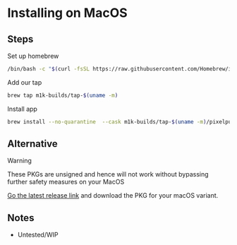 # Installing on MacOS
## Steps
Set up homebrew
  ```bash
  /bin/bash -c "$(curl -fsSL https://raw.githubusercontent.com/Homebrew/install/HEAD/install.sh)"
  ```
Add our tap
  ```bash
  brew tap m1k-builds/tap-$(uname -m)
  ```
Install app
  ```bash
  brew install --no-quarantine  --cask m1k-builds/tap-$(uname -m)/pixelpulse2
  ```

## Alternative
>[!WARNING]
> These PKGs are unsigned and hence will not work without bypassing further safety measures on your MacOS

[Go the latest release link](https://github.com/m1k-builds/Pixelpulse2-macOS/releases/latest) and download the PKG for your macOS variant.

## Notes
- Untested/WIP
